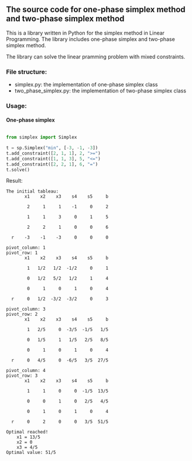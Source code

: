 ## The source code for one-phase simplex method and two-phase simplex method

This is a library written in Python for the simplex method in Linear Programming. The library includes one-phase simplex and two-phase simplex method.

The library can solve the linear pramming problem with mixed constraints.

### File structure:
- simplex.py: the implementation of one-phase simplex class
- two_phase_simplex.py: the implementation of two-phase simplex class

### Usage:

#### One-phase simplex
```python

from simplex import Simplex

t = sp.Simplex("min", [-3, -1, -3])
t.add_constraint([2, 1, 1], 2, ">=")
t.add_constraint([1, 1, 3], 5, "<=")
t.add_constraint([2, 2, 1], 6, "=")
t.solve()

```
Result:
```
The initial tableau:
       x1    x2    x3    s4    s5     b

        2     1     1    -1     0     2

        1     1     3     0     1     5

        2     2     1     0     0     6

  r    -3    -1    -3     0     0     0

pivot_column: 1
pivot_row: 1
       x1    x2    x3    s4    s5     b

        1   1/2   1/2  -1/2     0     1

        0   1/2   5/2   1/2     1     4

        0     1     0     1     0     4

  r     0   1/2  -3/2  -3/2     0     3

pivot_column: 3
pivot_row: 2
       x1    x2    x3    s4    s5     b

        1   2/5     0  -3/5  -1/5   1/5

        0   1/5     1   1/5   2/5   8/5

        0     1     0     1     0     4

  r     0   4/5     0  -6/5   3/5  27/5

pivot_column: 4
pivot_row: 3
       x1    x2    x3    s4    s5     b

        1     1     0     0  -1/5  13/5

        0     0     1     0   2/5   4/5

        0     1     0     1     0     4

  r     0     2     0     0   3/5  51/5

Optimal reached!
    x1 = 13/5
    x2 = 0
    x3 = 4/5
Optimal value: 51/5
```
